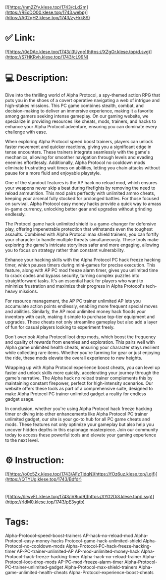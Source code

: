 [![https://nm2Zfv.klese.top/1743/cLd2m](https://REcDO00.klese.top/1743.webp)](https://A02qH2.klese.top/1743/zyHrk8S)
# ✅ Link:
[![https://0eDAc.klese.top/1743/i3Uyqe](https://XZgOr.klese.top/d.svg)](https://S7HKRvh.klese.top/1743/cL99N)
# 💻 Description:
Dive into the thrilling world of Alpha Protocol, a spy-themed action RPG that puts you in the shoes of a covert operative navigating a web of intrigue and high-stakes missions. This PC game combines stealth, combat, and decision-making to deliver an immersive experience, making it a favorite among gamers seeking intense gameplay. On our gaming website, we specialize in providing resources like cheats, mods, trainers, and hacks to enhance your Alpha Protocol adventure, ensuring you can dominate every challenge with ease.



When exploring Alpha Protocol speed boost trainers, players can unlock faster movement and quicker reactions, giving you a significant edge in tense encounters. These trainers integrate seamlessly with the game's mechanics, allowing for smoother navigation through levels and evading enemies effortlessly. Additionally, Alpha Protocol no cooldown mods eliminate frustrating wait times on abilities, letting you chain attacks without pause for a more fluid and enjoyable playstyle.



One of the standout features is the AP hack no reload mod, which ensures your weapons never skip a beat during firefights by removing the need to reload ammunition. This mod pairs perfectly with unlimited ammo cheats, keeping your arsenal fully stocked for prolonged battles. For those focused on survival, Alpha Protocol easy money hacks provide a quick way to amass in-game currency, unlocking better gear and upgrades without grinding endlessly.



The Protocol game hack unlimited shield is a game-changer for defensive play, offering impenetrable protection that withstands even the toughest assaults. Combined with Alpha Protocol max shield trainers, you can fortify your character to handle multiple threats simultaneously. These tools make exploring the game's intricate storylines safer and more engaging, allowing you to focus on strategy rather than constant vulnerability.



Enhance your hacking skills with the Alpha Protocol PC hack freeze hacking timer, which pauses timers during mini-games for precise execution. This feature, along with AP PC mod freeze alarm timer, gives you unlimited time to crack codes and bypass security, turning complex puzzles into straightforward tasks. It's an essential hack for players who want to minimize frustration and maximize their progress in Alpha Protocol's tech-heavy missions.



For resource management, the AP PC trainer unlimited AP lets you accumulate action points endlessly, enabling more frequent special moves and abilities. Similarly, the AP mod unlimited money hack floods your inventory with cash, making it simple to purchase top-tier equipment and upgrades. These cheats not only streamline gameplay but also add a layer of fun for casual players looking to experiment freely.



Don't overlook Alpha Protocol loot drop mods, which boost the frequency and quality of rewards from enemies and exploration. This pairs well with Alpha game unlimited health cheats, ensuring your character stays resilient while collecting rare items. Whether you're farming for gear or just enjoying the ride, these mods elevate the overall experience to new heights.



Wrapping up with Alpha Protocol experience boost cheats, you can level up faster and unlock skills more quickly, accelerating your journey through the game's narrative. The Alpha hack no reload trainer complements this by maintaining constant firepower, perfect for high-intensity scenarios. Our website offers these tools as part of a comprehensive suite, designed to make Alpha Protocol PC trainer unlimited gadget a reality for endless gadget usage.



In conclusion, whether you're using Alpha Protocol hack freeze hacking timer or diving into other enhancements like Alpha Protocol PC trainer unlimited gadget, our site is your go-to hub for all PC game cheats and mods. These features not only optimize your gameplay but also help you uncover hidden depths in this espionage masterpiece. Join our community today to access these powerful tools and elevate your gaming experience to the next level.

# ⚙️ Instruction:
[![https://o0c5Zx.klese.top/1743/AFzTidqN](https://fOz6uz.klese.top/i.gif)](https://QTYUg.klese.top/1743/Bdfdr)
#
[![https://lrwyFL.klese.top/1743/iV8ud9](https://tYG2Dj3.klese.top/l.svg)](https://rIdM0.klese.top/1743/pE3ygtb)
# Tags:
Alpha-Protocol-speed-boost-trainers AP-hack-no-reload-mod Alpha-Protocol-easy-money-hacks Protocol-game-hack-unlimited-shield Alpha-Protocol-no-cooldown-mods Alpha-Protocol-PC-hack-freeze-hacking-timer AP-PC-trainer-unlimited-AP AP-mod-unlimited-money-hack Alpha-Protocol-hack-freeze-hacking-timer Alpha-hack-no-reload-trainer Alpha-Protocol-loot-drop-mods AP-PC-mod-freeze-alarm-timer Alpha-Protocol-PC-trainer-unlimited-gadget Alpha-Protocol-max-shield-trainers Alpha-game-unlimited-health-cheats Alpha-Protocol-experience-boost-cheats






